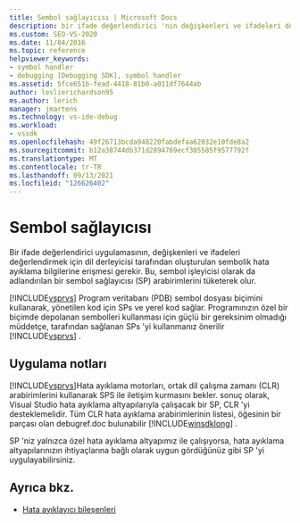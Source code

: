 ```yaml
---
title: Sembol sağlayıcısı | Microsoft Docs
description: bir ifade değerlendirici 'nin değişkenleri ve ifadeleri değerlendirmesini sağlamak için Visual Studio sağladığı sembol sağlayıcıları hakkında bilgi edinin.
ms.custom: SEO-VS-2020
ms.date: 11/04/2016
ms.topic: reference
helpviewer_keywords:
- symbol handler
- debugging [Debugging SDK], symbol handler
ms.assetid: 5fce651b-fead-4418-81b0-a011df7644ab
author: leslierichardson95
ms.author: lerich
manager: jmartens
ms.technology: vs-ide-debug
ms.workload:
- vssdk
ms.openlocfilehash: 49f26713bcda948220fabdefaa62032e10fde8a2
ms.sourcegitcommit: b12a38744db371d2894769ecf305585f9577792f
ms.translationtype: MT
ms.contentlocale: tr-TR
ms.lasthandoff: 09/13/2021
ms.locfileid: "126626402"
---
```

# <a name="symbol-provider"></a>Sembol sağlayıcısı
Bir ifade değerlendirici uygulamasının, değişkenleri ve ifadeleri değerlendirmek için dil derleyicisi tarafından oluşturulan sembolik hata ayıklama bilgilerine erişmesi gerekir. Bu, sembol işleyicisi olarak da adlandırılan bir sembol sağlayıcısı (SP) arabirimlerini tüketerek olur.

 [!INCLUDE[vsprvs](../../code-quality/includes/vsprvs_md.md)] Program veritabanı (PDB) sembol dosyası biçimini kullanarak, yönetilen kod için SPs ve yerel kod sağlar. Programınızın özel bir biçimde depolanan sembolleri kullanması için güçlü bir gereksinim olmadığı müddetçe, tarafından sağlanan SPs 'yi kullanmanız önerilir [!INCLUDE[vsprvs](../../code-quality/includes/vsprvs_md.md)] .

## <a name="implementation-notes"></a>Uygulama notları
 [!INCLUDE[vsprvs](../../code-quality/includes/vsprvs_md.md)]Hata ayıklama motorları, ortak dil çalışma zamanı (CLR) arabirimlerini kullanarak SPS ile iletişim kurmasını bekler. sonuç olarak, Visual Studio hata ayıklama altyapılarıyla çalışacak bir SP, CLR 'yi desteklemelidir. Tüm CLR hata ayıklama arabirimlerinin listesi, öğesinin bir parçası olan debugref.doc bulunabilir [!INCLUDE[winsdklong](../../deployment/includes/winsdklong_md.md)] .

 SP 'niz yalnızca özel hata ayıklama altyapımız ile çalışıyorsa, hata ayıklama altyapılarınızın ihtiyaçlarına bağlı olarak uygun gördüğünüz gibi SP 'yi uygulayabilirsiniz.

## <a name="see-also"></a>Ayrıca bkz.
- [Hata ayıklayıcı bileşenleri](../../extensibility/debugger/debugger-components.md)
